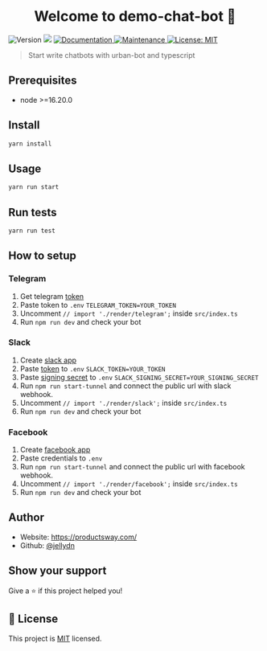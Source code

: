 <h1 align="center">Welcome to demo-chat-bot 👋</h1>
<p>
  <img alt="Version" src="https://img.shields.io/badge/version-0.1.0-blue.svg?cacheSeconds=2592000" />
  <img src="https://img.shields.io/badge/node-%3E%3D16.20.0-blue.svg" />
  <a href="https://github.com/jellydn/demo-chat-bot#readme" target="_blank">
    <img alt="Documentation" src="https://img.shields.io/badge/documentation-yes-brightgreen.svg" />
  </a>
  <a href="https://github.com/jellydn/demo-chat-bot/graphs/commit-activity" target="_blank">
    <img alt="Maintenance" src="https://img.shields.io/badge/Maintained%3F-yes-green.svg" />
  </a>
  <a href="https://github.com/jellydn/demo-chat-bot/blob/master/LICENSE" target="_blank">
    <img alt="License: MIT" src="https://img.shields.io/github/license/jellydn/demo-chat-bot" />
  </a>
</p>

> Start write chatbots with urban-bot and typescript

## Prerequisites

-   node >=16.20.0

## Install

```sh
yarn install
```

## Usage

```sh
yarn run start
```

## Run tests

```sh
yarn run test
```

## How to setup

### Telegram

1.  Get telegram [token](https://core.telegram.org/bots#6-botfather)
2.  Paste token to `.env` `TELEGRAM_TOKEN=YOUR_TOKEN`
3.  Uncomment `// import './render/telegram';` inside `src/index.ts`
4.  Run `npm run dev` and check your bot

### Slack

1.  Create [slack app](https://slack.com/intl/en-ru/help/articles/115005265703-Create-a-bot-for-your-workspace)
2.  Paste [token](https://api.slack.com/authentication/token-types#granular_bot) to `.env` `SLACK_TOKEN=YOUR_TOKEN`
3.  Paste [signing secret](https://api.slack.com/authentication/verifying-requests-from-slack#about) to `.env` `SLACK_SIGNING_SECRET=YOUR_SIGNING_SECRET`
4.  Run `npm run start-tunnel` and connect the public url with slack webhook.
5.  Uncomment `// import './render/slack';` inside `src/index.ts`
6.  Run `npm run dev` and check your bot

### Facebook

1. Create [facebook app](https://developers.facebook.com/docs/messenger-platform/getting-started/app-setup)
2. Paste credentials to `.env`
3. Run `npm run start-tunnel` and connect the public url with facebook webhook.
4. Uncomment `// import './render/facebook';` inside `src/index.ts`
5. Run `npm run dev` and check your bot

## Author

-   Website: https://productsway.com/
-   Github: [@jellydn](https://github.com/jellydn)

## Show your support

Give a ⭐️ if this project helped you!

## 📝 License

This project is [MIT](https://github.com/jellydn/demo-chat-bot/blob/master/LICENSE) licensed.
